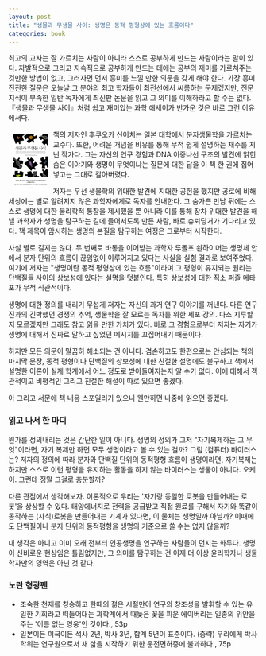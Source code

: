 ```yaml
---
layout: post
title: "생물과 무생물 사이: 생명은 동적 평형상에 있는 흐름이다"
categories: book
---
```


최고의 교사는 잘 가르치는 사람이 아니라 스스로 공부하게 만드는 사람이라는 말이 있다. 자발적으로 그리고 지속적으로 공부하게 만드는 데에는 공부의 재미를 가르쳐주는 것만한 방법이 없고, 그러자면 먼저 흥미를 느낄 만한 의문을 갖게 해야 한다. 가장 흥미진진한 질문은 오늘날 그 분야의 최고 학자들이 최전선에서 씨름하는 문제겠지만, 전문지식이 부족한 일반 독자에게 최신판 논문을 읽고 그 의미를 이해하라고 할 수는 없다. 『생물과 무생물 사이』처럼 쉽고 재미있는 과학 에세이가 반가운 것은 바로 그런 이유에서다.

<img style="float: left; margin: 10px;" src="/assets/book_cover/9788956602189.jpg" width="70px"> 책의 저자인 후쿠오카 신이치는 일본 대학에서 분자생물학을 가르치는 교수다. 또한, 어려운 개념을 비유를 통해 무척 쉽게 설명하는 재주를 지닌 작가다. 그는 자신의 연구 경험과 DNA 이중나선 구조의 발견에 얽힌 숨은 이야기와 생명이 무엇이냐는 질문에 대한 답을 이 책 한 권에 집어넣고는 그대로 갈아버렸다.<!--more-->

저자는 우선 생물학의 위대한 발견에 지대한 공헌을 했지만 공로에 비해 세상에는 별로 알려지지 않은 과학자에게로 독자를 안내한다. 그 숨가쁜 만남 뒤에는 스스로 생명에 대한 물리학적 통찰을 제시했을 뿐 아니라 이를 통해 장차 위대한 발견을 해낼 과학자가 생명을 탐구하는 길에 들어서도록 만든 사람, 바로 슈뢰딩거가 기다리고 있다. 책 제목이 암시하는 생명의 본질을 탐구하는 여정은 그로부터 시작한다.

사실 별로 길지는 않다. 두 번째로 바통을 이어받는 과학자 루돌프 쇤하이머는 생명체 안에서 분자 단위의 흐름이 끊임없이 이루어지고 있다는 사실을 실험 결과로 보여주었다. 여기에 저자는 "생명이란 동적 평형상에 있는 흐름"이라며 그 평형이 유지되는 원리는 단백질들 사이의 상보성에 있다는 설명을 덧붙인다. 특히 상보성에 대한 직소 퍼즐 메타포가 무척 직관적이다.

생명에 대한 정의를 내리기 무섭게 저자는 자신의 과거 연구 이야기를 꺼낸다. 다른 연구진과의 긴박했던 경쟁의 추억, 생물학을 잘 모르는 독자를 위한 세포 강의. 다소 지루할지 모르겠지만 그래도 참고 읽을 만한 가치가 있다. 바로 그 경험으로부터 저자는 자기가 생명에 대해서 진짜로 말하고 싶었던 메시지를 끄집어내기 때문이다.

하지만 모든 의문이 말끔히 해소되는 건 아니다. 겸손하고도 한편으로는 안심되는 책의 마지막 문장, 동적 평형이나 단백질의 상보성에 대한 친절한 설명에도 불구하고 책에서 설명한 이론이 실제 학계에서 어느 정도로 받아들여지는지 알 수가 없다. 이에 대해서 객관적이고 비평적인 그리고 친절한 해설이 따로 있으면 좋겠다.

아 그리고 서문에 책 내용 스포일러가 있으니 웬만하면 나중에 읽으면 좋겠다.

### 읽고 나서 한 마디

뭔가를 정의내리는 것은 간단한 일이 아니다. 생명의 정의가 그저 "자기복제하는 그 무엇"이라면, 자기 복제만 하면 모두 생명이라고 볼 수 있는 걸까? 그럼 (컴퓨터) 바이러스는? 저자의 정의에 따라 분자와 단백질 단위의 동적평형 흐름이 생명이라면, 자기복제는 하지만 스스로 이런 평형을 유지하는 활동을 하지 않는 바이러스는 생물이 아니다. 오케이. 그런데 정말 그걸로 충분할까?

다른 관점에서 생각해보자. 이론적으로 우리는 '자기랑 동일한 로봇을 만들어내는 로봇'을 상상할 수 있다. 태양에너지로 전력을 공급받고 직접 원료를 구해서 자기와 똑같이 동작하는 (자식)로봇을 만들어내는 기계가 있다면, 이 물체는 생명일까 아닐까? 이때에도 단백질이나 분자 단위의 동적평형을 생명의 기준으로 쓸 수는 없지 않을까?

내 생각은 아니고 이미 오래 전부터 인공생명을 연구하는 사람들이 던지는 화두다. 생명이 신비로운 현상임은 틀림없지만, 그 의미를 탐구하는 건 이제 더 이상 윤리학자나 생물학자만의 영역은 아닌 것 같다.

### 노란 형광펜

- 조숙한 천재를 칭송하고 한때의 젊은 시절만이 연구의 창조성을 발휘할 수 있는 유일한 기회라고 떠들어대는 과학계에서 때늦은 꽃을 피운 에이버리는 일종의 위안을 주는 '이름 없는 영웅'인 것이다., 53p
- 일본이든 미국이든 석사 2년, 박사 3년, 합계 5년이 표준이다. (중략) 우리에게 박사 학위는 연구원으로서 새 삶을 시작하기 위한 운전면허증에 불과하다., 75p